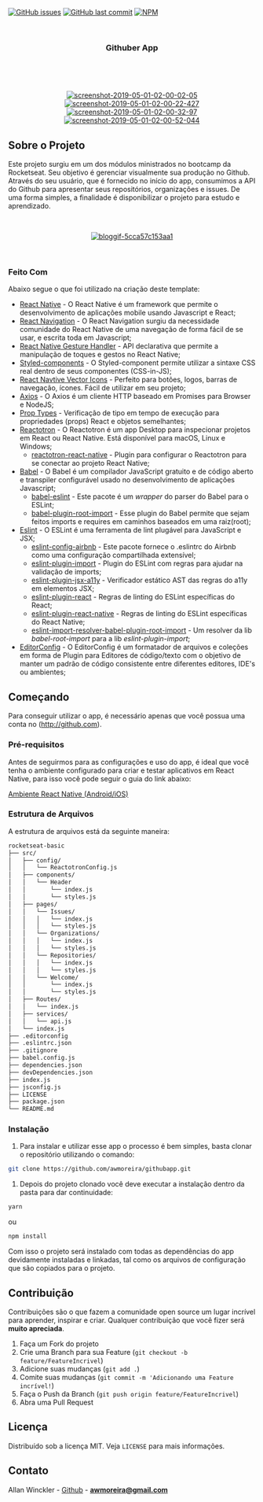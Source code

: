 <!--
*** Obrigado por estar vendo o nosso README. Se você tiver alguma sugestão
*** que possa melhorá-lo ainda mais dê um fork no repositório e crie uma Pull
*** Request ou abra uma Issue com a tag "sugestão".
*** Obrigado novamente! :D
-->

<!-- PROJECT SHIELDS -->

[![GitHub issues](https://img.shields.io/github/issues-raw/rocketseat/react-native-template-rocketseat-basic.svg)](https://github.com/awmoreira/githubapp/issues)
[![GitHub last commit](https://img.shields.io/github/last-commit/rocketseat/react-native-template-rocketseat-basic.svg)](https://github.com/awmoreira/githubapp/commits/master)
[![NPM](https://img.shields.io/npm/l/react-native-template-rocketseat-basic.svg)](https://choosealicense.com/licenses/mit)

<!-- PROJECT LOGO -->
<br />
<p align="center">
   <h3 align="center">Githuber App</h3>
</p>
 <br />
 <p align="center">

 </p>
 <br />
<p align="center">
   <a href="https://ibb.co/23SRSjm"><img src="https://i.ibb.co/23SRSjm/screenshot-2019-05-01-02-00-02-05.png" alt="screenshot-2019-05-01-02-00-02-05" border="0"></a> <a href="https://ibb.co/47YzrFM"><img src="https://i.ibb.co/47YzrFM/screenshot-2019-05-01-02-00-22-427.png" alt="screenshot-2019-05-01-02-00-22-427" border="0"></a> <a href="https://ibb.co/92d768t"><img src="https://i.ibb.co/92d768t/screenshot-2019-05-01-02-00-32-97.png" alt="screenshot-2019-05-01-02-00-32-97" border="0"></a> <a href="https://ibb.co/cCxV035"><img src="https://i.ibb.co/cCxV035/screenshot-2019-05-01-02-00-52-044.png" alt="screenshot-2019-05-01-02-00-52-044" border="0"></a>
</p>

<!-- ABOUT THE PROJECT -->

## Sobre o Projeto

Este projeto surgiu em um dos módulos ministrados no bootcamp da Rocketseat. Seu objetivo é gerenciar visualmente sua produção no Github. Através do seu usuário, que é fornecido no início do app, consumimos a API do Github para apresentar seus repositórios, organizações e issues.
De uma forma simples, a finalidade é disponibilizar o projeto para estudo e aprendizado.

 <br />
 <p align="center">
    <a href="https://ibb.co/DKZzm5B"><img src="https://i.ibb.co/DKZzm5B/bloggif-5cca57c153aa1.gif" alt="bloggif-5cca57c153aa1" border="0"></a>
 </p>
<br />

### Feito Com

Abaixo segue o que foi utilizado na criação deste template:

- [React Native](http://facebook.github.io/react-native/) - O React Native é um framework que permite o desenvolvimento de aplicações mobile usando Javascript e React;
- [React Navigation](https://reactnavigation.org/) - O React Navigation surgiu da necessidade comunidade do React Native de uma navegação de forma fácil de se usar, e escrita toda em Javascript;
- [React Native Gesture Handler](https://kmagiera.github.io/react-native-gesture-handler/) - API declarativa que permite a manipulação de toques e gestos no React Native;
- [Styled-components](https://www.styled-components.com/) - O Styled-component permite utilizar a sintaxe CSS real dentro de seus componentes (CSS-in-JS);
- [React Navtive Vector Icons](https://oblador.github.io/react-native-vector-icons/) - Perfeito para botões, logos, barras de navegação, ícones. Fácil de utilizar em seu projeto;
- [Axios](https://github.com/axios/axios) - O Axios é um cliente HTTP baseado em Promises para Browser e NodeJS;
- [Prop Types](https://github.com/facebook/prop-types) - Verificação de tipo em tempo de execução para propriedades (props) React e objetos semelhantes;
- [Reactotron](https://github.com/infinitered/reactotron) - O Reactotron é um app Desktop para inspecionar projetos em React ou React Native. Está disponível para macOS, Linux e Windows;
  - [reactotron-react-native](https://github.com/infinitered/reactotron/blob/master/docs/quick-start-react-native.md) - Plugin para configurar o Reactotron para se conectar ao projeto React Native;
- [Babel](https://babeljs.io/) - O Babel é um compilador JavaScript gratuito e de código aberto e transpiler configurável usado no desenvolvimento de aplicações Javascript;
  - [babel-eslint](https://github.com/babel/babel-eslint) - Este pacote é um _wrapper_ do parser do Babel para o ESLint;
  - [babel-plugin-root-import](https://github.com/entwicklerstube/babel-plugin-root-import) - Esse plugin do Babel permite que sejam feitos imports e requires em caminhos baseados em uma raiz(root);
- [Eslint](https://eslint.org/) - O ESLint é uma ferramenta de lint plugável para JavaScript e JSX;
  - [eslint-config-airbnb](https://github.com/airbnb/javascript/tree/master/packages/eslint-config-airbnb) - Este pacote fornece o .eslintrc do Airbnb como uma configuração compartilhada extensível;
  - [eslint-plugin-import](https://github.com/benmosher/eslint-plugin-import) - Plugin do ESLint com regras para ajudar na validação de imports;
  - [eslint-plugin-jsx-a11y](https://github.com/evcohen/eslint-plugin-jsx-a11y) - Verificador estático AST das regras do a11y em elementos JSX;
  - [eslint-plugin-react](https://github.com/yannickcr/eslint-plugin-react) - Regras de linting do ESLint específicas do React;
  - [eslint-plugin-react-native](https://github.com/Intellicode/eslint-plugin-react-native) - Regras de linting do ESLint específicas do React Native;
  - [eslint-import-resolver-babel-plugin-root-import](https://github.com/olalonde/eslint-import-resolver-babel-root-import) - Um resolver da lib _babel-root-import_ para a lib _eslint-plugin-import_;
- [EditorConfig](https://editorconfig.org/) - O EditorConfig é um formatador de arquivos e coleções em forma de Plugin para Editores de código/texto com o objetivo de manter um padrão de código consistente entre diferentes editores, IDE's ou ambientes;

<!-- GETTING STARTED -->

## Começando

Para conseguir utilizar o app, é necessário apenas que você possua uma conta no (http://github.com).

### Pré-requisitos

Antes de seguirmos para as configurações e uso do app, é ideal que você tenha o ambiente configurado para criar e testar aplicativos em React Native, para isso você pode seguir o guia do link abaixo:

[Ambiente React Native (Android/iOS)](https://github.com/Rocketseat/ambiente-react-native)

### Estrutura de Arquivos

A estrutura de arquivos está da seguinte maneira:

```bash
rocketseat-basic
├── src/
│   ├── config/
│   │   └── ReactotronConfig.js
│   ├── components/
│   │   └── Header
│   │       └── index.js
│   │       └── styles.js
│   ├── pages/
│   │   └── Issues/
│   │   │   └── index.js
│   │   │   └── styles.js
│   │   └── Organizations/
│   │   │   └── index.js
│   │   │   └── styles.js
│   │   └── Repositories/
│   │   │   └── index.js
│   │   │   └── styles.js
│   │   └── Welcome/
│   │       └── index.js
│   │       └── styles.js
│   ├── Routes/
│   │   └── index.js
│   ├── services/
│   │   └── api.js
│   └── index.js
├── .editorconfig
├── .eslintrc.json
├── .gitignore
├── babel.config.js
├── dependencies.json
├── devDependencies.json
├── index.js
├── jsconfig.js
├── LICENSE
├── package.json
└── README.md
```

### Instalação

1. Para instalar e utilizar esse app o processo é bem simples, basta clonar o repositório utilizando o comando:

```sh
git clone https://github.com/awmoreira/githubapp.git
```

1. Depois do projeto clonado você deve executar a instalação dentro da pasta para dar continuidade:

```sh
yarn
```

ou

```sh
npm install
```

Com isso o projeto será instalado com todas as dependências do app devidamente instaladas e linkadas, tal como os arquivos de configuração que são copiados para o projeto.

<!-- CONTRIBUTING -->

## Contribuição

Contribuições são o que fazem a comunidade open source um lugar incrível para aprender, inspirar e criar. Qualquer contribuição que você fizer será **muito apreciada**.

1. Faça um Fork do projeto
2. Crie uma Branch para sua Feature (`git checkout -b feature/FeatureIncrivel`)
3. Adicione suas mudanças (`git add .`)
4. Comite suas mudanças (`git commit -m 'Adicionando uma Feature incrível!`)
5. Faça o Push da Branch (`git push origin feature/FeatureIncrivel`)
6. Abra uma Pull Request

<!-- LICENSE -->

## Licença

Distribuído sob a licença MIT. Veja `LICENSE` para mais informações.

<!-- CONTACT -->

## Contato

Allan Winckler - [Github](https://github.com/awmoreira) - **awmoreira@gmail.com**
